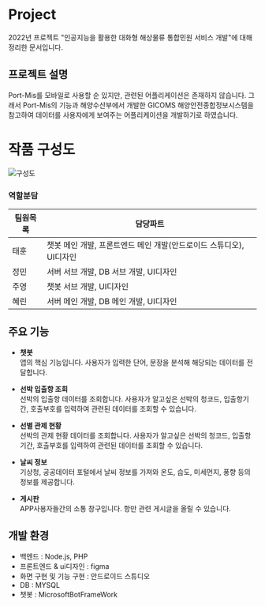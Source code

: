 # Project
2022년 프로젝트 "인공지능을 활용한 대화형 해상물류 통합민원 서비스 개발"에 대해 정리한 문서입니다.

## 프로젝트 설명 
Port-Mis를 모바일로 사용할 순 있지만, 관련된 어플리케이션은 존재하지 않습니다.
그래서 Port-Mis의 기능과 해양수산부에서 개발한 GICOMS 해양안전종합정보시스템을 참고하여 
데이터를 사용자에게 보여주는 어플리케이션을 개발하기로 하였습니다.

# 작품 구성도
![구성도](https://user-images.githubusercontent.com/107015573/214793833-08415b93-829b-4b9b-8d38-b8fa6299407b.PNG)

###    역할분담 
| 팀원목록 | 담당파트 | 
| ------ | ------ |
| 태훈 | 챗봇 메인 개발, 프론트엔드 메인 개발(안드로이드 스튜디오), UI디자인 |
| 정민 | 서버 서브 개발, DB 서브 개발, UI디자인 | 
| 주영 | 챗봇 서브 개발, UI디자인 | 
| 혜린 | 서버 메인 개발, DB 메인 개발, UI디자인 | 

## 주요 기능
- **챗봇**  
    앱의 핵심 기능입니다. 사용자가 입력한 단어, 문장을 분석해 해당되는 데이터를 전달합니다.  

- **선박 입출항 조회**   
    선박의 입출항 데이터를 조회합니다. 사용자가 알고싶은 선박의 청코드, 입출항기간, 호출부호를 입력하여 관련된 데이터를 조회할 수 있습니다.  

- **선별 관제 현황**  
    선박의 관제 현황 데이터를 조회합니다. 사용자가 알고싶은 선박의 청코드, 입출항기간, 호출부호를 입력하여 관련된 데이터를 조회할 수 있습니다.  

- **날씨 정보**  
    기상청, 공공데이터 포털에서 날씨 정보를 가져와 온도, 습도, 미세먼지, 풍향 등의 정보를 제공합니다. 

- **게시판**   
    APP사용자들간의 소통 창구입니다. 항만 관련 게시글을 올릴 수 있습니다.


## 개발 환경

- 백엔드 : Node.js, PHP
- 프론트엔드 & ui디자인 : figma 
- 화면 구현 및 기능 구현 : 안드로이드 스튜디오
- DB : MYSQL
- 챗봇 : MicrosoftBotFrameWork

